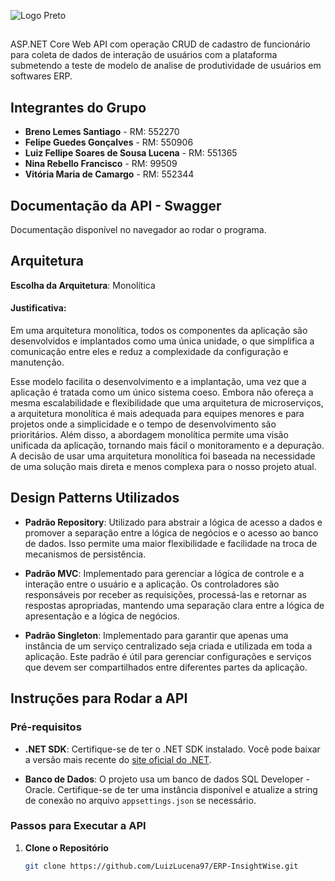 ![Logo Preto](https://i.imgur.com/LyQ6ygf.png)



## 
ASP.NET Core Web API com operação CRUD de cadastro de funcionário para coleta de dados de interação de usuários com a plataforma submetendo a teste de modelo de analise de produtividade de usuários em softwares ERP.
##


## Integrantes do Grupo
- **Breno Lemes Santiago** - RM: 552270
- **Felipe Guedes Gonçalves** - RM: 550906
- **Luiz Fellipe Soares de Sousa Lucena** - RM: 551365
- **Nina Rebello Francisco** - RM: 99509
- **Vitória Maria de Camargo** - RM: 552344

## Documentação da API - Swagger

Documentação disponível no navegador ao rodar o programa.

## Arquitetura

**Escolha da Arquitetura**: Monolítica


#### Justificativa:

Em uma arquitetura monolítica, todos os componentes da aplicação são desenvolvidos e implantados como uma única unidade, o que simplifica a comunicação entre eles e reduz a complexidade da configuração e manutenção. 

Esse modelo facilita o desenvolvimento e a implantação, uma vez que a aplicação é tratada como um único sistema coeso. Embora não ofereça a mesma escalabilidade e flexibilidade que uma arquitetura de microserviços, a arquitetura monolítica é mais adequada para equipes menores e para projetos onde a simplicidade e o tempo de desenvolvimento são prioritários. Além disso, a abordagem monolítica permite uma visão unificada da aplicação, tornando mais fácil o monitoramento e a depuração. A decisão de usar uma arquitetura monolítica foi baseada na necessidade de uma solução mais direta e menos complexa para o nosso projeto atual.



## Design Patterns Utilizados

- **Padrão Repository**: Utilizado para abstrair a lógica de acesso a dados e promover a separação entre a lógica de negócios e o acesso ao banco de dados. Isso permite uma maior flexibilidade e facilidade na troca de mecanismos de persistência.

- **Padrão MVC**: Implementado para gerenciar a lógica de controle e a interação entre o usuário e a aplicação. Os controladores são responsáveis por receber as requisições, processá-las e retornar as respostas apropriadas, mantendo uma separação clara entre a lógica de apresentação e a lógica de negócios.

- **Padrão Singleton**: Implementado para garantir que apenas uma instância de um serviço centralizado seja criada e utilizada em toda a aplicação. Este padrão é útil para gerenciar configurações e serviços que devem ser compartilhados entre diferentes partes da aplicação.


## Instruções para Rodar a API

### Pré-requisitos

- **.NET SDK**: Certifique-se de ter o .NET SDK instalado. Você pode baixar a versão mais recente do [site oficial do .NET](https://dotnet.microsoft.com/download).

- **Banco de Dados**: O projeto usa um banco de dados SQL Developer - Oracle. Certifique-se de ter uma instância disponível e atualize a string de conexão no arquivo `appsettings.json` se necessário.

### Passos para Executar a API

1. **Clone o Repositório**

   ```bash
   git clone https://github.com/LuizLucena97/ERP-InsightWise.git

